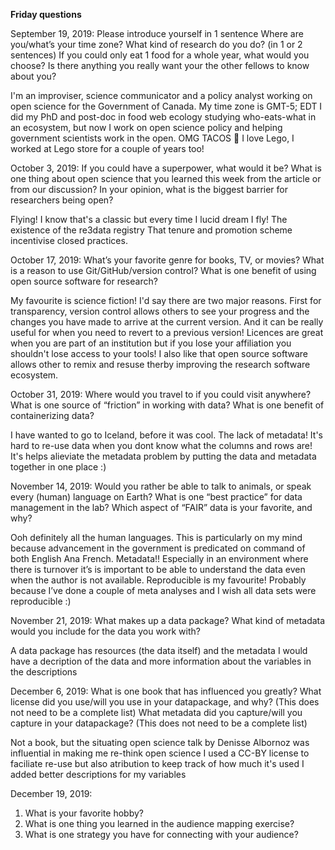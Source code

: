 **Friday questions** 

September 19, 2019: 
Please introduce yourself in 1 sentence
Where are you/what’s your time zone?
What kind of research do you do? (in 1 or 2 sentences)
If you could only eat 1 food for a whole year, what would you choose?
Is there anything you really want your the other fellows to know about you?

I'm an improviser, science communicator and a policy analyst working on open science for the Government of Canada.
My time zone is GMT-5; EDT
I did my PhD and post-doc in food web ecology studying who-eats-what in an ecosystem, but now I work on open science policy and helping government scientists work in the open.
OMG TACOS :taco:
I love Lego, I worked at Lego store for a couple of years too!

October 3, 2019:
If you could have a superpower, what would it be?
What is one thing about open science that you learned this week from the article or from our discussion?
In your opinion, what is the biggest barrier for researchers being open?

Flying! I know that's a classic but every time I lucid dream I fly!
The existence of the re3data registry
That tenure and promotion scheme incentivise closed practices.

October 17, 2019:
What’s your favorite genre for books, TV, or movies?
What is a reason to use Git/GitHub/version control?
What is one benefit of using open source software for research?

My favourite is science fiction!
I'd say there are two major reasons. First for transparency, version control allows others to see your progress and the changes you have made to arrive at the current version. And it can be really useful for when you need to revert to a previous version!
Licences are great when you are part of an institution but if you lose your affiliation you shouldn't lose access to your tools! I also like that open source software allows other to remix and resuse therby improving the research software ecosystem.

October 31, 2019:
Where would you travel to if you could visit anywhere?
What is one source of “friction” in working with data?
What is one benefit of containerizing data?

I have wanted to go to Iceland, before it was cool.
The lack of metadata! It's hard to re-use data when you dont know what the columns and rows are!
It's helps alieviate the metadata problem by putting the data and metadata together in one place :) 

November 14, 2019: 
Would you rather be able to talk to animals, or speak every (human) language on Earth?
What is one “best practice” for data management in the lab?
Which aspect of “FAIR” data is your favorite, and why?

Ooh definitely all the human languages. This is particularly on my mind because advancement in the government is predicated on command of both English Ana French.
Metadata!! Especially in an environment where there is turnover it’s is important to be able to understand the data even when the author is not available.
Reproducible is my favourite! Probably because I’ve done a couple of meta analyses and I wish all data sets were reproducible :)

November 21, 2019: 
What makes up a data package?
What kind of metadata would you include for the data you work with?

A data package has resources (the data itself) and the metadata 
I would have a decription of the data and more information about the variables in the descriptions

December 6, 2019: 
What is one book that has influenced you greatly?
What license did you use/will you use in your datapackage, and why? (This does not need to be a complete list)
What metadata did you capture/will you capture in your datapackage? (This does not need to be a complete list)

Not a book, but the situating open science talk by Denisse Albornoz was influential in making me re-think open science 
I used a CC-BY license to faciliate re-use but also atribution to keep track of how much it's used
I added better descriptions for my variables 

December 19, 2019: 
1) What is your favorite hobby? 
2) What is one thing you learned in the audience mapping exercise?
3) What is one strategy you have for connecting with your audience?

